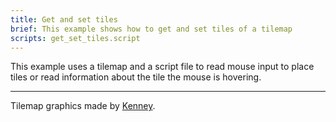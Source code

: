 ```yaml
---
title: Get and set tiles
brief: This example shows how to get and set tiles of a tilemap
scripts: get_set_tiles.script
---
```


This example uses a tilemap and a script file to read mouse input to place tiles or read information about the tile the mouse is hovering.

---

Tilemap graphics made by [Kenney](https://www.kenney.nl).
